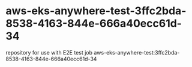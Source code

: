 # aws-eks-anywhere-test-3ffc2bda-8538-4163-844e-666a40ecc61d-34
repository for use with E2E test job aws-eks-anywhere-test:3ffc2bda-8538-4163-844e-666a40ecc61d-34
